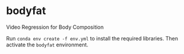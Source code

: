 # bodyfat

Video Regression for Body Composition

Run `conda env create -f env.yml` to install the required libraries. Then activate the `bodyfat` environment.
